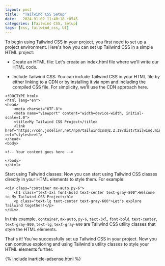 ```yaml
---
layout: post
title:  "Tailwind CSS Setup"
date:   2024-01-02 11:40:18 +0545
categories: [Tailwind CSS, Setup]
tags: [css, tailwind_css, UI]
---
```


To begin using Tailwind CSS in your project, you first need to set up a project environment. Here's how you can set up Tailwind CSS in a simple HTML project:

*  Create an HTML file: Let's create an index.html file where we'll write our HTML code.

* Include Tailwind CSS: You can include Tailwind CSS in your HTML file by either linking to a CDN or by installing it via npm and including the compiled CSS file. For simplicity, we'll use the CDN approach here.

```
<!DOCTYPE html>
<html lang="en">
<head>
    <meta charset="UTF-8">
    <meta name="viewport" content="width=device-width, initial-scale=1.0">
    <title>My Tailwind CSS Project</title>
    <link href="https://cdn.jsdelivr.net/npm/tailwindcss@2.2.19/dist/tailwind.min.css" rel="stylesheet">
</head>
<body>

<!-- Your content goes here -->

</body>
</html>
```

Start using Tailwind classes: Now you can start using Tailwind CSS classes directly in your HTML elements to style them. For example:

```
<div class="container mx-auto py-6">
    <h1 class="text-3xl font-bold text-center text-gray-800">Welcome to My Tailwind CSS Project</h1>
    <p class="text-lg text-center text-gray-600">Let's explore Tailwind together!</p>
</div>
```

In this example, `container`, `mx-auto`, `py-6`, `text-3xl`, `font-bold`, `text-center`, `text-gray-800`, `text-lg`, `text-gray-600` are Tailwind CSS utility classes that style the HTML elements.

That's it! You've successfully set up Tailwind CSS in your project. Now you can continue exploring and using Tailwind's utility classes to style your HTML elements further.

{% include inarticle-adsense.html %}